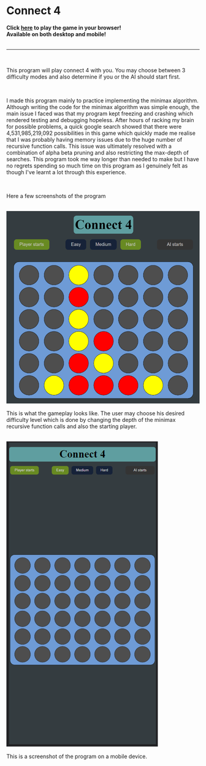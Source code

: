 # Connect 4

<b>
Click <a href="../projects/games/connect4/c4.html" class="hlink">here</a> to play the game in your browser! <br> Available on both desktop and mobile!
</b>
<br> <br>
<hr> <br>
<p>
    This program will play connect 4 with you. You may choose between 3 difficulty modes and also
    determine if you or the AI should start first.
</p>
<br>
<p>
    I made this program mainly to practice implementing the minimax algorithm. Although writing the code
    for the minimax algorithm was simple enough, the main issue I faced was that my program kept
    freezing and crashing which rendered testing and debugging hopeless. After hours of
    racking my brain for possible problems, a quick google search showed that there were
    4,531,985,219,092
    possibilities in this game which quickly made me realise that I was probably having memory issues
    due to the huge number of recursive function calls. This issue was ultimately resolved with a
    combination of alpha beta pruning and also restricting the max-depth of searches. This program took
    me way longer than needed to make but I have no regrets spending so much time on this program as I
    genuinely felt as though I've learnt a lot through this experience.
</p>
<br>
<p>Here a few screenshots of the program</p>
<br>
<img src="lib/gameplay.PNG" alt="" class="curve">
<br>
<p>
    This is what the gameplay looks like. The user may choose his desired difficulty level which is
    done by changing the depth of the minimax recursive function calls and also the starting player.
</p>
<br>
<img src="lib/mobile.PNG" alt="" class="curve">
<br>
<p>This is a screenshot of the program on a mobile device.</p>
<br>
